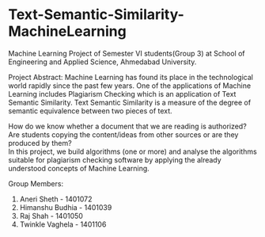 # Text-Semantic-Similarity-MachineLearning
Machine Learning Project of Semester VI students(Group 3) at School of Engineering and Applied Science, Ahmedabad University.

Project Abstract:
Machine Learning has found its place in the technological world rapidly since the past few years. One of the applications of Machine Learning includes Plagiarism Checking which is an application of Text Semantic Similarity. Text Semantic Similarity is a measure of the degree of semantic equivalence between two pieces of text.

How do we know whether a document that we are reading is authorized? Are students copying the content/ideas from other sources or are they produced by them?  
In this project, we build algorithms (one or more) and analyse the algorithms suitable for plagiarism checking software by applying the already understood concepts of Machine Learning. 

Group Members:
1) Aneri Sheth - 1401072
2) Himanshu Budhia - 1401039
3) Raj Shah - 1401050
4) Twinkle Vaghela - 1401106
